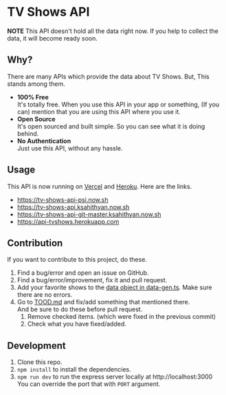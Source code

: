 # TV Shows API

**NOTE** This API doesn't hold all the data right now. If you help to collect the data, it will become ready soon.

## Why?

There are many APIs which provide the data about TV Shows. But, This stands among them.

- **100% Free**   
  It's totally free. When you use this API in your app or something, (If you can) mention that you are using this API where you use it.
- **Open Source**   
  It's open sourced and built simple. So you can see what it is doing behind.
- **No Authentication**   
  Just use this API, without any hassle.

## Usage

This API is now running on [Vercel](https://www.vercel.com) and [Heroku](https://www.heroku.com). Here are the links.

- https://tv-shows-api-psi.now.sh
- https://tv-shows-api.ksahithyan.now.sh
- https://tv-shows-api-git-master.ksahithyan.now.sh
- https://api-tvshows.herokuapp.com

## Contribution

If you want to contribute to this project, do these.

1. Find a bug/error and open an issue on GitHub.
2. Find a bug/error/improvement, fix it and pull request.
3. Add your favorite shows to the [data object in data-gen.ts](./src/data-gen.ts#L10). Make sure there are no errors.
4. Go to [TOOD.md](/TODO.md) and fix/add something that mentioned there.  
And be sure to do these before pull request.
   1. Remove checked items. (which were fixed in the previous commit)
   2. Check what you have fixed/added.

## Development

1. Clone this repo.
2. `npm install` to install the dependencies.
3. `npm run dev` to run the express server locally at http://localhost:3000   
You can override the port that with `PORT` argument.
